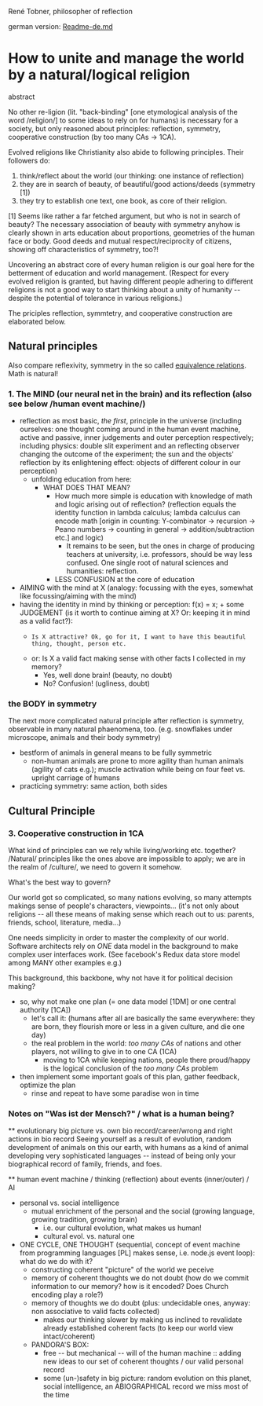 René Tobner, philosopher of reflection

german version: [Readme-de.md](Readme-de.md)

# How to unite and manage the world by a natural/logical religion

abstract

No other re-ligion (lit. "back-binding" [one etymological analysis of the word /religion/] to some ideas to rely on for humans) is necessary for a society, but only reasoned about principles: reflection, symmetry, cooperative construction (by too many CAs -> 1CA).

Evolved religions like Christianity also abide to following principles. Their followers do:
1. think/reflect about the world (our thinking: one instance of reflection)
2. they are in search of beauty, of beautiful/good actions/deeds (symmetry [1])
3. they try to establish one text, one book, as core of their religion.

[1] Seems like rather a far fetched argument, but who is not in search of beauty? The necessary association of beauty with symmetry anyhow is clearly shown in arts education about proportions, geometries of the human face or body. Good deeds and mutual respect/reciprocity of citizens, showing off characteristics of symmetry, too?!

Uncovering an abstract core of every human religion is our goal here for the betterment of education and world management. (Respect for every evolved religion is granted, but having different people adhering to different religions is not a good way to start thinking about a unity of humanity -- despite the potential of tolerance in various religions.)

The priciples reflection, symmtetry, and cooperative construction are elaborated below.
 
## Natural principles
Also compare reflexivity, symmetry in the so called [equivalence relations](https://en.wikipedia.org/wiki/Equivalence_relation). Math is natural!

### 1. The MIND (our neural net in the brain) and its reflection (also see below /human event machine/)
- reflection as most basic, *the first*, principle in the universe (including ourselves: one thought coming around in the human event machine, active and passive, inner judgements and outer perception respectively; including physics: double slit experiment and an reflecting observer changing the outcome of the experiment; the sun and the objects' reflection by its enlightening effect: objects of different colour in our perception)
  - unfolding education from here:
    - WHAT DOES THAT MEAN?
      - How much more simple is education with knowledge of math and logic arising out of reflection? (reflection equals the identity function in lambda calculus; lambda calculus can encode math [origin in counting: Y-combinator -> recursion -> Peano numbers -> counting in general -> addition/subtraction etc.] and logic)
        - It remains to be seen, but the ones in charge of producing teachers at university, i.e. professors, should be way less confused. One single root of natural sciences and humanities: reflection.
      - LESS CONFUSION at the core of education
- AIMING with the mind at X (analogy: focussing with the eyes, somewhat like focussing/aiming with the mind)
- having the identity in mind by thinking or perception: f(x) = x; + some JUDGEMENT (is it worth to continue aiming at X? Or: keeping it in mind as a valid fact?):
  -     Is X attractive? Ok, go for it, I want to have this beautiful thing, thought, person etc.
  - or: Is X a valid fact making sense with other facts I collected in my memory?
    - Yes, well done brain! (beauty,   no doubt)
    - No? Confusion!        (ugliness,    doubt)

### the BODY in symmetry
The next more complicated natural principle after reflection is symmetry, observable in many natural phaenomena, too. (e.g. snowflakes under microscope, animals and their body symmetry)
- bestform of animals in general means to be fully symmetric
  - non-human animals are prone to more agility than human animals (agility of cats e.g.); muscle activation while being on four feet vs. upright carriage of humans
- practicing symmetry: same action, both sides


## Cultural Principle

### 3. Cooperative construction in 1CA

What kind of principles can we rely while living/working etc. together? /Natural/ principles like the ones above are impossible to apply; we are in the realm of /culture/, we need to govern it somehow.

What's the best way to govern?

Our world got so complicated, so many nations evolving, so many attempts makings sense of people's characters, viewpoints... (it's not only about religions -- all these means of making sense which reach out to us: parents, friends, school, literature, media...)

One needs simplicity in order to master the complexity of our world. Software architects rely on *ONE* data model in the background to make complex user interfaces work. (See facebook's Redux data store model among MANY other examples e.g.)

This background, this backbone, why not have it for political decision making?

- so, why not make one plan (= one data model [1DM] or one central authority [1CA])
  - let's call it: [](world-wide-wished-for-things.md) (humans after all are basically the same everywhere: they are born, they flourish more or less in a given culture, and die one day)
  - the real problem in the world: *too many CAs* of nations and other players, not willing to give in to one CA (1CA)
    - moving to 1CA while keeping nations, people there proud/happy is the logical conclusion of the *too many CAs* problem
- then implement some important goals of this plan, gather feedback, optimize the plan
  - rinse and repeat to have some paradise won in time


### Notes on "Was ist der Mensch?" / what is a human being?

** evolutionary big picture vs. own bio record/career/wrong and right actions in bio record
Seeing yourself as a result of evolution, random development of animals on this our earth, with humans as a kind of animal developing very sophisticated languages -- instead of being only your biographical record of family, friends, and foes.


** human event machine / thinking (reflection) about events (inner/outer) / AI
- personal vs. social intelligence
  - mutual enrichment of the personal and the social (growing language, growing tradition, growing brain)
    - i.e. our cultural evolution, what makes us human!
    - cultural evol. vs. natural one
- ONE CYCLE, ONE THOUGHT (sequential, concept of event machine from programming languages [PL] makes sense, i.e. node.js event loop): what do we do with it?
  - constructing coherent "picture" of the world we peceive
  - memory of coherent thoughts we do not doubt (how do we commit information to our memory? how is it encoded? Does Church encoding play a role?)
  - memory of thoughts we do doubt (plus: undecidable ones, anyway: non associative to valid facts collected)
    - makes our thinking slower by making us inclined to revalidate already established coherent facts (to keep our world view intact/coherent)
  - PANDORA'S BOX:
    - free -- but mechanical -- will of the human machine :: adding new ideas to our set of coherent thoughts / our valid personal record
    - some (un-)safety in big picture: random evolution on this planet, social intelligence, an ABIOGRAPHICAL record we miss most of the time
